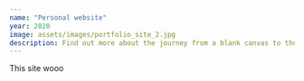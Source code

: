 ```yaml
---
name: "Personal website"
year: 2020
image: assets/images/portfolio_site_2.jpg
description: Find out more about the journey from a blank canvas to the site you're on now.
---
```

This site wooo
